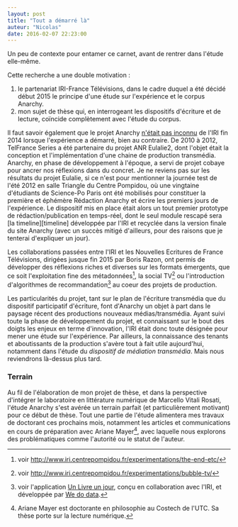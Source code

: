 ```yaml
---
layout: post
title: "Tout a démarré là"
auteur: "Nicolas"
date: 2016-02-07 22:23:00
---
```


Un peu de contexte pour entamer ce carnet, avant de rentrer dans l'étude elle-même.

Cette recherche a une double motivation :

1. le partenariat IRI-France Télévisions, dans le cadre duquel a été décidé début 2015 le principe d'une étude sur l'expérience et le corpus Anarchy.
2. mon sujet de thèse qui, en interrogeant les dispositifs d'écriture et de lecture, coïncide complètement avec l'étude du corpus.

Il faut savoir également que le projet Anarchy [n'était pas inconnu](http://www.iri.centrepompidou.fr/experimentations/anarchy-fr/?lang=fr_fr) de l'IRI fin 2014 lorsque l'expérience a démarré, bien au contraire. De 2010 à 2012, TelFrance Series a été partenaire du projet ANR Eulalie2, dont l'objet était la conception et l'implémentation d'une chaine de production transmédia. Anarchy, en phase de développement à l'époque, a servi de projet cobaye pour ancrer nos réflexions dans du concret. Je ne reviens pas sur les résultats du projet Eulalie, si ce n'est pour mentionner la journée test de l'été 2012 en salle Triangle du Centre Pompidou, où une vingtaine d'étudiants de Science-Po Paris ont été mobilisés pour constituer la première et éphémère Rédaction Anarchy et écrire les premiers jours de l'expérience. Le dispositif mis en place était alors un tout premier prototype de rédaction/publication en temps-réel, dont le seul module rescapé sera [la timeline][timeline] développée par l'IRI et recyclée dans la version finale du site Anarchy (avec un succès mitigé d'ailleurs, pour des raisons que je tenterai d'expliquer un jour).

Les collaborations passées entre l'IRI et les Nouvelles Ecritures de France Télévisions, dirigées jusque fin 2015 par Boris Razon, ont permis de développer des réflexions riches et diverses sur les formats émergents, que ce soit l'exploitation fine des métadonnées[^theend], la social TV[^bubbleTV] ou l'introduction d'algorithmes de recommandation[^1livre1jour] au coeur des projets de production.

Les particularités du projet, tant sur le plan de l'écriture transmédia que du dispositif participatif d'écriture, font d'Anarchy un objet à part dans le paysage récent des productions nouveaux médias/transmédia. Ayant suivi toute la phase de développement du projet, et connaissant sur le bout des doigts les enjeux en terme d'innovation, l'IRI était donc toute désignée pour mener une étude sur l'expérience. Par ailleurs, la connaissance des tenants et aboutissants de la production s'avère tout à fait utile aujourd'hui, notamment dans l'étude du _dispositif de médiation transmédia_. Mais nous reviendrons là-dessus plus tard.

### Terrain
Au fil de l'élaboration de mon projet de thèse, et dans la perspective d'intégrer le laboratoire en littérature numérique de Marcello Vitali Rosati, l'étude Anarchy s'est avérée un terrain parfait (et particulièrement motivant) pour ce début de thèse. Tout une partie de l'étude alimentera mes travaux de doctorant ces prochains mois, notamment les articles et communications en cours de préparation avec Ariane Mayer[^ariane], avec laquelle nous explorons des problématiques comme l'autorité ou le statut de l'auteur.



[^1]: voir les publications en cours.
[timeline]:http://anarchy.nouvelles-ecritures.francetv.fr/timeline
[^ariane]: Ariane Mayer est doctorante en philosophie au Costech de l'UTC. Sa thèse porte sur la lecture numérique.
[^1livre1jour]: voir l'application [Un Livre un jour](http://unlivreunjour.fr/), conçu en collaboration avec l'IRI, et développée par [We do data](http://wedodata.fr/).
[^theend]: voir http://www.iri.centrepompidou.fr/experimentations/the-end-etc/
[^bubbleTV]: voir http://www.iri.centrepompidou.fr/experimentations/bubble-tv/
